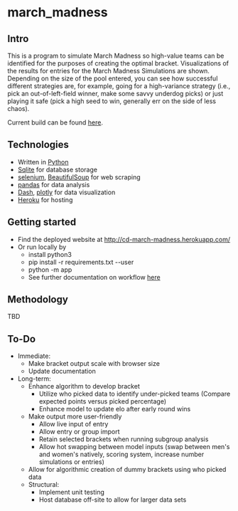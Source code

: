 # march_madness

## Intro
This is a program to simulate March Madness so high-value teams can be identified for the purposes of creating the optimal bracket.  Visualizations of the results for entries for the March Madness Simulations are shown. Depending on the size of the pool entered, you can see how successful different strategies are, for example, going for a high-variance strategy (i.e., pick an out-of-left-field winner, make some savvy underdog picks) or just playing it safe (pick a high seed to win, generally err on the side of less chaos).

Current build can be found [here](https://cd-march-madness.herokuapp.com/).

## Technologies
* Written in [Python](https://www.python.org/)
* [Sqlite](https://www.sqlite.org/index.html) for database storage
* [selenium](https://www.selenium.dev/), [BeautifulSoup](https://www.crummy.com/software/BeautifulSoup/bs4/doc/) for web scraping
* [pandas](https://pandas.pydata.org/) for data analysis
* [Dash](https://plotly.com/dash/), [plotly](https://plotly.com/) for data visualization
* [Heroku](https://www.heroku.com/) for hosting

## Getting started
* Find the deployed website at http://cd-march-madness.herokuapp.com/
* Or run locally by
  * install python3
  * pip install -r requirements.txt --user
  * python -m app
  * See further documentation on workflow [here](/workflow.md) 

## Methodology
TBD

## To-Do
* Immediate:
  * Make bracket output scale with browser size
  * Update documentation
* Long-term:
  * Enhance algorithm to develop bracket
    * Utilize who picked data to identify under-picked teams (Compare expected points versus picked percentage)
    * Enhance model to update elo after early round wins
  * Make output more user-friendly
    * Allow live input of entry
    * Allow entry or group import
    * Retain selected brackets when running subgroup analysis
    * Allow hot swapping between model inputs (swap between men's and women's natively, scoring system, increase number simulations or entries)
  * Allow for algorithmic creation of dummy brackets using who picked data
  * Structural:
    * Implement unit testing
    * Host database off-site to allow for larger data sets